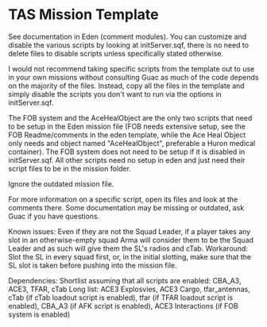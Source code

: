 # TAS Mission Template
 
See documentation in Eden (comment modules). You can customize and disable the various scripts by looking at initServer.sqf, there is no need to delete files to disable scripts unless specifically stated otherwise.

I would not recommend taking specific scripts from the template out to use in your own missions without consulting Guac as much of the code depends on the majority of the files. Instead, copy all the files in the template and simply disable the scripts you don't want to run via the options in initServer.sqf.

The FOB system and the AceHealObject are the only two scripts that need to be setup in the Eden mission file (FOB needs extensive setup, see the FOB Readme/comments in the eden template, while the Ace Heal Object only needs and object named "AceHealObject", preferable a Huron medical container). The FOB system does not need to be setup if it is disabled in initServer.sqf. All other scripts need no setup in eden and just need their script files to be in the mission folder.

Ignore the outdated mission file.

For more information on a specific script, open its files and look at the comments there. Some documentation may be missing or outdated, ask Guac if you have questions.

Known issues:
Even if they are not the Squad Leader, if a player takes any slot in an otherwise-empty squad Arma will consider them to be the Squad Leader and as such will give them the SL's radios and cTab. Workaround: Slot the SL in every squad first, or, in the initial slotting, make sure that the SL slot is taken before pushing into the mission file.

Dependencies:
Shortlist assuming that all scripts are enabled: CBA_A3, ACE3, TFAR, cTab
Long list: ACE3 Explosvies, ACE3 Cargo, tfar_antennas, cTab (if cTab loadout script is enabled), tfar (if TFAR loadout script is enabled), CBA_A3 (if AFK script is enabled), ACE3 Interactions (if FOB system is enabled)
